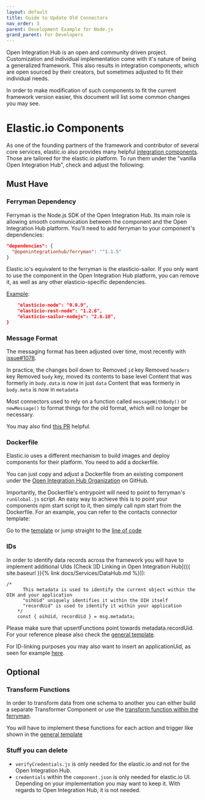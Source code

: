 ```yaml
---
layout: default
title: Guide to Update Old Connectors
nav_order: 3
parent: Development Example for Node.js
grand_parent: For Developers
---
```


Open Integration Hub is an open and community driven project. Customization and individual implementation come with it's nature of being a generalized framework. This also results in integration components, which are open sourced by their creators, but sometimes adjusted to fit their individual needs.

In order to make modification of such components to fit the current framework version easier, this document will list some common changes you may see.

# Elastic.io Components

As one of the founding partners of the framework and contributor of several core services, elastic.io also provides many helpful [integration components](https://github.com/elasticio). Those are tailored for the elastic.io platform. To run them under the "vanilla Open Integration Hub", check and adjust the following:

## Must Have

### Ferryman Dependency

Ferryman is the Node.js SDK of the Open Integration Hub. Its main role is allowing smooth communication between the component and the Open Integration Hub platform. You'll need to add ferryman to your component's dependencies:

```json
"dependencies": {
  "@openintegrationhub/ferryman": "^1.1.5"
}
```

Elastic.io's equivalent to the ferryman is the elasticio-sailor. If you only want to use the component in the Open Integration Hub platform, you can remove it, as well as any other elasticio-specific dependencies.

[Example](https://github.com/elasticio/sugarcrm-component/blob/69ea950d9ba57500d23b60dfc4d67a7c5eebdea8/package.json#L31-L33):

```json
    "elasticio-node": "0.0.9",
    "elasticio-rest-node": "1.2.6",
    "elasticio-sailor-nodejs": "2.6.18",
}
```

### Message Format

The messaging format has been adjusted over time, most recently with [issue#1078](https://github.com/openintegrationhub/openintegrationhub/issues/1078).

In practice, the changes boil down to:
Removed `id` key
Removed `headers` key
Removed `body` key, moved its contents to base level
Content that was formerly in `body.data` is now in just `data`
Content that was formerly in `body.meta` is now in `metadata`

Most connectors used to rely on a function called `messageWithBody()` or `newMessage()` to format things for the old format, which will no longer be necessary.

You may also find [this PR](https://github.com/openintegrationhub/snazzycontacts-adapter/commit/49aa1336f6c29d98c0bf86cac924e9c2da07adbf) helpful.

### Dockerfile

Elastic.io uses a different mechanism to build images and deploy components for their platform. You need to add a dockerfile.

You can just copy and adjust a Dockerfile from an existing component under the [Open Integration Hub Organization](https://github.com/openintegrationhub) on GitHub.

Importantly, the Dockerfile's entrypoint will need to point to ferryman's `runGlobal.js` script. An easy way to achieve this is to point your components npm start script to it, then simply call npm start from the Dockerfile. For an example, you can refer to the contacts connector template:

Go to the [template](https://github.com/openintegrationhub/contacts-adapter-template/blob/master/Dockerfile) or jump straight to the [line of code](https://github.com/openintegrationhub/contacts-adapter-template/blob/09965e800eb7dd934a73b218cffcd428ff8aca8e/package.json#L19)

### IDs

In order to identify data records across the framework you will have to implement additional UIds (Check [ID Linking in Open Integration Hub]({{ site.baseurl }}{% link  docs/Services/DataHub.md %})):

```
/*
      This metadata is used to identify the current object within the OIH and your application
      "oihUid" uniquely identifies it within the OIH itself
      "recordUid" is used to identify it within your application
    */
    const { oihUid, recordUid } = msg.metadata;
```

Please make sure that upsertFunctions point towards metadata.recordUid. For your reference please also check the [general template](https://github.com/openintegrationhub/contacts-adapter-template/blob/master/lib/actions/upsertObject.js#L47).

For ID-linking purposes you may also want to insert an applicationUid, as seen for example [here](https://github.com/openintegrationhub/snazzycontacts-adapter/blob/45943075edb5bccf84b0cd51ea732fb30cc5add1/lib/actions/upsertOrganization.js#L36).

## Optional

### Transform Functions

In order to transform data from one schema to another you can either build a separate Transformer Component or use the [transform function within the ferryman](https://github.com/openintegrationhub/openintegrationhub/blob/master/lib/ferryman/lib/transformer.js).

You will have to implement these functions for each action and trigger like shown in the [general template](https://github.com/openintegrationhub/contacts-adapter-template/blob/09965e800eb7dd934a73b218cffcd428ff8aca8e/lib/triggers/getObjects.js#L19)

### Stuff you can delete

- `verifyCredentials.js` is only needed for the elastic.io and not for the Open Integration Hub.
- `credentials` within the `component.json` is only needed for elastic.io UI. Depending on your implementation you may want to keep it. With regards to Open Integration Hub, it is not needed.
